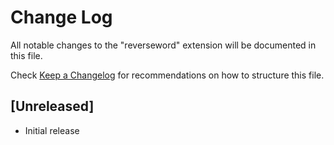 # Change Log
All notable changes to the "reverseword" extension will be documented in this file.

Check [Keep a Changelog](http://keepachangelog.com/) for recommendations on how to structure this file.

## [Unreleased]
- Initial release